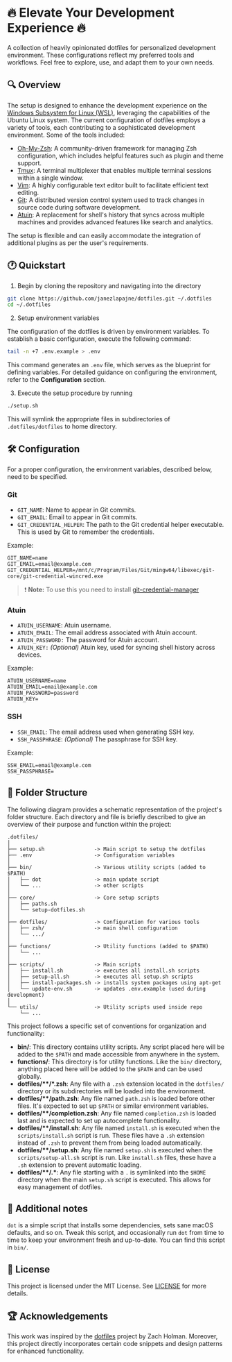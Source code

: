 # 🔥 Elevate Your Development Experience 🔥

A collection of heavily opinionated dotfiles for personalized development environment. These configurations reflect my preferred tools and workflows. Feel free to explore, use, and adapt them to your own needs.

## 🔍 Overview

The setup is designed to enhance the development experience on the [Windows Subsystem for Linux (WSL)](https://docs.microsoft.com/en-us/windows/wsl/), leveraging the capabilities of the Ubuntu Linux system. The current configuration of dotfiles employs a variety of tools, each contributing to a sophisticated development environment. Some of the tools included:

- [Oh-My-Zsh](https://ohmyz.sh/): A community-driven framework for managing Zsh configuration, which includes helpful features such as plugin and theme support.
- [Tmux](https://github.com/tmux/tmux): A terminal multiplexer that enables multiple terminal sessions within a single window.
- [Vim](https://www.vim.org/): A highly configurable text editor built to facilitate efficient text editing.
- [Git](https://git-scm.com/): A distributed version control system used to track changes in source code during software development.
- [Atuin](https://github.com/atuinsh/atuin): A replacement for shell's history that syncs across multiple machines and provides advanced features like search and analytics.

The setup is flexible and can easily accommodate the integration of additional plugins as per the user's requirements.

## 🕐 Quickstart

1. Begin by cloning the repository and navigating into the directory

```bash
git clone https://github.com/janezlapajne/dotfiles.git ~/.dotfiles
cd ~/.dotfiles
```

2. Setup environment variables

The configuration of the dotfiles is driven by environment variables. To establish a basic configuration, execute the following command:

```bash
tail -n +7 .env.example > .env
```

This command generates an `.env` file, which serves as the blueprint for defining variables. For detailed guidance on configuring the environment, refer to the **Configuration** section.

3. Execute the setup procedure by running

```bash
./setup.sh
```

This will symlink the appropriate files in subdirectories of `.dotfiles/dotfiles` to home directory.

## 🛠 Configuration

For a proper configuration, the environment variables, described below, need to be specified.

### Git

- `GIT_NAME`: Name to appear in Git commits.
- `GIT_EMAIL`: Email to appear in Git commits.
- `GIT_CREDENTIAL_HELPER`: The path to the Git credential helper executable. This is used by Git to remember the credentials.

Example:

```
GIT_NAME=name
GIT_EMAIL=email@example.com
GIT_CREDENTIAL_HELPER=/mnt/c/Program/Files/Git/mingw64/libexec/git-core/git-credential-wincred.exe
```

> :exclamation: **Note:** To use this you need to install [git-credential-manager](https://github.com/git-ecosystem/git-credential-manager/blob/release/docs/install.md)

### Atuin

- `ATUIN_USERNAME`: Atuin username.
- `ATUIN_EMAIL`: The email address associated with Atuin account.
- `ATUIN_PASSWORD:` The password for Atuin account.
- `ATUIN_KEY:` _(Optional)_ Atuin key, used for syncing shell history across devices.

Example:

```
ATUIN_USERNAME=name
ATUIN_EMAIL=email@example.com
ATUIN_PASSWORD=password
ATUIN_KEY=
```

### SSH

- `SSH_EMAIL`: The email address used when generating SSH key.
- `SSH_PASSPHRASE`: _(Optional)_ The passphrase for SSH key.

Example:

```
SSH_EMAIL=email@example.com
SSH_PASSPHRASE=
```

## 📖 Folder Structure

The following diagram provides a schematic representation of the project's folder structure. Each directory and file is briefly described to give an overview of their purpose and function within the project:

```
.dotfiles/
│
├── setup.sh				-> Main script to setup the dotfiles
├── .env					-> Configuration variables
│
├── bin/					-> Various utility scripts (added to $PATH)
│   ├── dot 				-> main update script
│   └── ... 				-> other scripts
│
├── core/					-> Core setup scripts
│   ├── paths.sh
│   └── setup-dotfiles.sh
│
├── dotfiles/				-> Configuration for various tools
│   ├── zsh/ 				-> main shell configuration
│   └── .../
│
├── functions/				-> Utility functions (added to $PATH)
│   └── ...
│
├── scripts/				-> Main scripts
│   ├── install.sh			-> executes all install.sh scripts
│   ├── setup-all.sh		-> executes all setup.sh scripts
│   ├── install-packages.sh	-> installs system packages using apt-get
│   └── update-env.sh		-> updates .env.example (used during development)
│
└── utils/					-> Utility scripts used inside repo
    └── ...
```

This project follows a specific set of conventions for organization and functionality:

- **bin/**: This directory contains utility scripts. Any script placed here will be added to the `$PATH` and made accessible from anywhere in the system.
- **functions/**: This directory is for utility functions. Like the `bin/` directory, anything placed here will be added to the `$PATH` and can be used globally.
- **dotfiles/\*\*/\*.zsh**: Any file with a `.zsh` extension located in the `dotfiles/` directory or its subdirectories will be loaded into the environment.
- **dotfiles/\*\*/path.zsh**: Any file named `path.zsh` is loaded before other files. It's expected to set up `$PATH` or similar environment variables.
- **dotfiles/\*\*/completion.zsh**: Any file named `completion.zsh` is loaded last and is expected to set up autocomplete functionality.
- **dotfiles/\*\*/install.sh**: Any file named `install.sh` is executed when the `scripts/install.sh` script is run. These files have a `.sh` extension instead of `.zsh` to prevent them from being loaded automatically.
- **dotfiles/\*\*/setup.sh**: Any file named `setup.sh` is executed when the `scripts/setup-all.sh` script is run. Like `install.sh` files, these have a `.sh` extension to prevent automatic loading.
- **dotfiles/\*\*/\.\***: Any file starting with a `.` is symlinked into the `$HOME` directory when the main `setup.sh` script is executed. This allows for easy management of dotfiles.

## 🎉 Additional notes

`dot` is a simple script that installs some dependencies, sets sane macOS
defaults, and so on. Tweak this script, and occasionally run `dot` from
time to time to keep your environment fresh and up-to-date. You can find
this script in `bin/`.

## 🤝 License

This project is licensed under the MIT License. See [LICENSE](https://github.com/janezlapajne/dotfiles/blob/main/LICENCE.md) for more details.

## 🏆 Acknowledgements

This work was inspired by the [dotfiles](https://github.com/holman/dotfiles) project by Zach Holman. Moreover, this project directly incorporates certain code snippets and design patterns for enhanced functionality.
